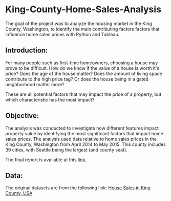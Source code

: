 # King-County-Home-Sales-Analysis

The goal of the project was to analyze the housing market in the King County, Washington, to identify the main contributing factors factors that influence home sales prices with Python and Tableau.

## Introduction:
For many people such as first-time homeowners, choosing a house may prove to be difficult. How do we know if the value of a house is worth it's price? Does the age of the house matter? Does the amount of living space contribute to the high price tag? Or does the house being in a gated neighborhood matter more?

These are all potential factors that may impact the price of a property, but which characteristic has the most impact? 

## Objective:
The analysis was conducted to investigate how different features impact property value by identifying the most significant factors that impact home sales prices. The analysis used data relative to home sales prices in the King County, Washington from April 2014 to May 2015. This county includes 39 cities, with Seattle being the largest (and county seat).

The final report is available at this [link.](https://public.tableau.com/app/profile/albert.tran/viz/KingCountyHomeSalesAnalysis/Story1)

## Data:
The original datasets are from the following link:
[House Sales in King County, USA](https://www.kaggle.com/datasets/harlfoxem/housesalesprediction)
